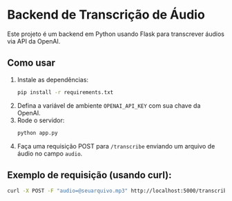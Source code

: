 # Backend de Transcrição de Áudio

Este projeto é um backend em Python usando Flask para transcrever áudios via API da OpenAI.

## Como usar

1. Instale as dependências:
   ```bash
   pip install -r requirements.txt
   ```
2. Defina a variável de ambiente `OPENAI_API_KEY` com sua chave da OpenAI.
3. Rode o servidor:
   ```bash
   python app.py
   ```
4. Faça uma requisição POST para `/transcribe` enviando um arquivo de áudio no campo `audio`.

## Exemplo de requisição (usando curl):
```bash
curl -X POST -F "audio=@seuarquivo.mp3" http://localhost:5000/transcribe
```
